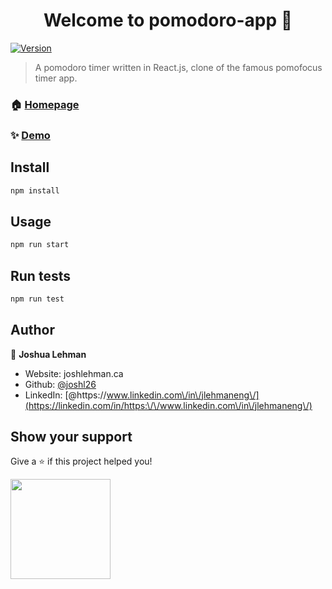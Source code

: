 <h1 align="center">Welcome to pomodoro-app 👋</h1>
<p>
  <a href="https://www.npmjs.com/package/pomodoro-app" target="_blank">
    <img alt="Version" src="https://img.shields.io/npm/v/pomodoro-app.svg">
  </a>
</p>

> A pomodoro timer written in React.js, clone of the famous pomofocus timer app. 

### 🏠 [Homepage]((https://joshlehman.ca/pomodor/))

### ✨ [Demo]((https://joshlehman.ca/pomodor/))

## Install

```sh
npm install
```

## Usage

```sh
npm run start
```

## Run tests

```sh
npm run test
```

## Author

👤 **Joshua Lehman**

* Website: joshlehman.ca
* Github: [@joshl26](https://github.com/joshl26)
* LinkedIn: [@https:\/\/www.linkedin.com\/in\/jlehmaneng\/](https://linkedin.com/in/https:\/\/www.linkedin.com\/in\/jlehmaneng\/)

## Show your support

Give a ⭐️ if this project helped you!

<a href="https://www.patreon.com/patreon.com\/TheModernDeveloper">
  <img src="https://c5.patreon.com/external/logo/become_a_patron_button@2x.png" width="160">
</a>

